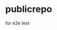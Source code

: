 # publicrepo
for e2e test










































































































































































































































































































































































































































































































































































































































































































































































































































































































































































































































































































































































































































































































































































































































































































































































































































































































































































































































































































































































































































































































































































































































































































































































































































































































































































































































































































































































































































































































































































































































































































































































































































































































































































































































































































































































































































































































































































































































































































































































































































































































































































































































































































































































































































































































